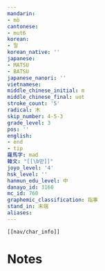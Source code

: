 ```yaml
---
mandarin:
- mò
cantonese:
- mut6
korean:
- 말
korean_native: ''
japanese:
- MATSU
- BATSU
japanese_nanori: ''
vietnamese:
middle_chinese_initial: m
middle_chinese_final: uɑt
stroke_count: '5'
radical: 木
skip_number: 4-5-3
grade_level: 3
pos: ''
english:
- end
- tip
羅馬字: mad
韓文: "[[\b맏]]"
joyo_level: '4'
hsk_level: ''
hanmun_edu_level: 中
danayo_id: 3160
mc_id: 760
graphemic_classification: 指事
stand_in: 末端
aliases:
---
```

```meta-bind-embed
[[nav/char_info]]
```

# Notes
